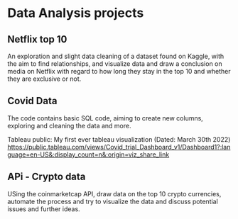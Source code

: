 # Data Analysis projects
## Netflix top 10
An exploration and slight data cleaning of a dataset found on Kaggle, with the aim to find relationships, and visualize data
and draw a conclusion on media on Netflix with regard to how long they stay in the top 10 and whether they are exclusive or not.

## Covid Data
The code contains basic SQL code, aiming to create new columns, exploring and cleaning the data and more.

Tableau public:
My first ever tableau visualization (Dated: March 30th 2022)
https://public.tableau.com/views/Covid_trial_Dashboard_v1/Dashboard1?:language=en-US&:display_count=n&:origin=viz_share_link


## APi - Crypto data
USing the coinmarketcap API, draw data on the top 10 crypto currencies, automate the process
and try to visualize the data and discuss potential issues and further ideas.
